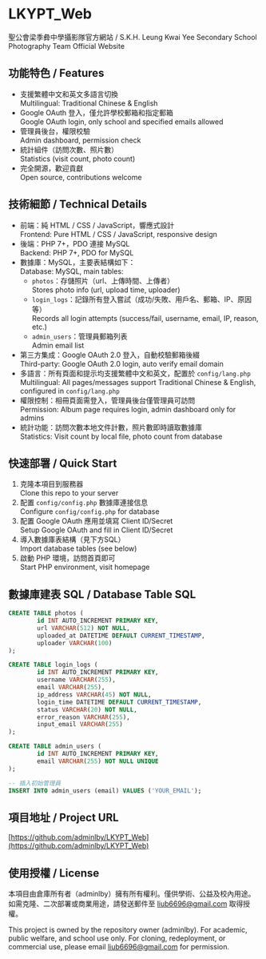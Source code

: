 # LKYPT_Web
聖公會梁季彜中學攝影隊官方網站 / S.K.H. Leung Kwai Yee Secondary School Photography Team Official Website

## 功能特色 / Features
- 支援繁體中文和英文多語言切換  
	Multilingual: Traditional Chinese & English
- Google OAuth 登入，僅允許學校郵箱和指定郵箱  
	Google OAuth login, only school and specified emails allowed
- 管理員後台，權限校驗  
	Admin dashboard, permission check
- 統計組件（訪問次數、照片數）  
	Statistics (visit count, photo count)
- 完全開源，歡迎貢獻  
	Open source, contributions welcome

## 技術細節 / Technical Details
- 前端：純 HTML / CSS / JavaScript，響應式設計  
	Frontend: Pure HTML / CSS / JavaScript, responsive design
- 後端：PHP 7+，PDO 連接 MySQL  
	Backend: PHP 7+, PDO for MySQL
- 數據庫：MySQL，主要表結構如下：  
	Database: MySQL, main tables:
	- `photos`：存儲照片（url、上傳時間、上傳者）  
		Stores photo info (url, upload time, uploader)
	- `login_logs`：記錄所有登入嘗試（成功/失敗、用戶名、郵箱、IP、原因等）  
		Records all login attempts (success/fail, username, email, IP, reason, etc.)
	- `admin_users`：管理員郵箱列表  
		Admin email list
- 第三方集成：Google OAuth 2.0 登入，自動校驗郵箱後綴  
	Third-party: Google OAuth 2.0 login, auto verify email domain
- 多語言：所有頁面和提示均支援繁體中文和英文，配置於 `config/lang.php`  
	Multilingual: All pages/messages support Traditional Chinese & English, configured in `config/lang.php`
- 權限控制：相冊頁面需登入，管理員後台僅管理員可訪問  
	Permission: Album page requires login, admin dashboard only for admins
- 統計功能：訪問次數本地文件計數，照片數即時讀取數據庫  
	Statistics: Visit count by local file, photo count from database

## 快速部署 / Quick Start
1. 克隆本項目到服務器  
	 Clone this repo to your server
2. 配置 `config/config.php` 數據庫連接信息  
	 Configure `config/config.php` for database
3. 配置 Google OAuth 應用並填寫 Client ID/Secret  
	 Setup Google OAuth and fill in Client ID/Secret
4. 導入數據庫表結構（見下方SQL）  
	 Import database tables (see below)
5. 啟動 PHP 環境，訪問首頁即可  
	 Start PHP environment, visit homepage

## 數據庫建表 SQL / Database Table SQL

```sql
CREATE TABLE photos (
		id INT AUTO_INCREMENT PRIMARY KEY,
		url VARCHAR(512) NOT NULL,
		uploaded_at DATETIME DEFAULT CURRENT_TIMESTAMP,
		uploader VARCHAR(100)
);

CREATE TABLE login_logs (
		id INT AUTO_INCREMENT PRIMARY KEY,
		username VARCHAR(255),
		email VARCHAR(255),
		ip_address VARCHAR(45) NOT NULL,
		login_time DATETIME DEFAULT CURRENT_TIMESTAMP,
		status VARCHAR(20) NOT NULL,
		error_reason VARCHAR(255),
		input_email VARCHAR(255)
);

CREATE TABLE admin_users (
		id INT AUTO_INCREMENT PRIMARY KEY,
		email VARCHAR(255) NOT NULL UNIQUE
);

-- 插入初始管理員
INSERT INTO admin_users (email) VALUES ('YOUR_EMAIL');
```

## 項目地址 / Project URL

[https://github.com/adminlby/LKYPT_Web](https://github.com/adminlby/LKYPT_Web)

## 使用授權 / License

本項目由倉庫所有者（adminlby）擁有所有權利。僅供學術、公益及校內用途。
如需克隆、二次部署或商業用途，請發送郵件至 liub6696@gmail.com 取得授權。

This project is owned by the repository owner (adminlby). For academic, public welfare, and school use only.
For cloning, redeployment, or commercial use, please email liub6696@gmail.com for permission.
